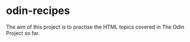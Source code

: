 # odin-recipes
The aim of this project is to practise the HTML topics covered in The Odin Project so far.
